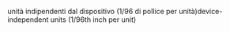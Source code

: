 <span data-ttu-id="bb8d6-101">unità indipendenti dal dispositivo (1/96 di pollice per unità)</span><span class="sxs-lookup"><span data-stu-id="bb8d6-101">device-independent units (1/96th inch per unit)</span></span>